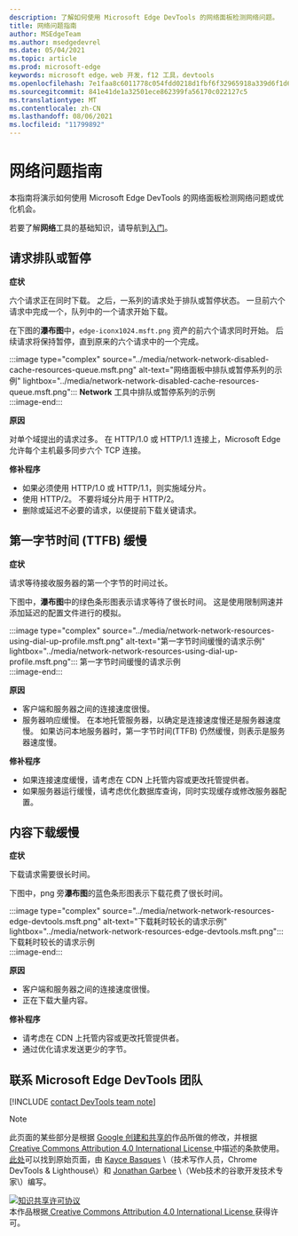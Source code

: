 ```yaml
---
description: 了解如何使用 Microsoft Edge DevTools 的网络面板检测网络问题。
title: 网络问题指南
author: MSEdgeTeam
ms.author: msedgedevrel
ms.date: 05/04/2021
ms.topic: article
ms.prod: microsoft-edge
keywords: microsoft edge，web 开发，f12 工具，devtools
ms.openlocfilehash: 7e1faa8c6011778c054fdd0218d1fbf6f32965918a339d6f1d69161ad10a8896
ms.sourcegitcommit: 841e41de1a32501ece862399fa56170c022127c5
ms.translationtype: MT
ms.contentlocale: zh-CN
ms.lasthandoff: 08/06/2021
ms.locfileid: "11799892"
---
```

<!-- Copyright Kayce Basques and Jonathan Garbee

   Licensed under the Apache License, Version 2.0 (the "License");
   you may not use this file except in compliance with the License.
   You may obtain a copy of the License at

       https://www.apache.org/licenses/LICENSE-2.0

   Unless required by applicable law or agreed to in writing, software
   distributed under the License is distributed on an "AS IS" BASIS,
   WITHOUT WARRANTIES OR CONDITIONS OF ANY KIND, either express or implied.
   See the License for the specific language governing permissions and
   limitations under the License.  -->
# <a name="network-issues-guide"></a>网络问题指南  

本指南将演示如何使用 Microsoft Edge DevTools 的网络面板检测网络问题或优化机会。  

若要了解**网络**工具的基础知识，请导航到[入门][NetworkPerformance]。  

## <a name="queued-or-stalled-requests"></a>请求排队或暂停  

**症状**  

六个请求正在同时下载。  之后，一系列的请求处于排队或暂停状态。  一旦前六个请求中完成一个，队列中的一个请求开始下载。  

在下图的**瀑布图**中，`edge-iconx1024.msft.png` 资产的前六个请求同时开始。  后续请求将保持暂停，直到原来的六个请求中的一个完成。  

:::image type="complex" source="../media/network-network-disabled-cache-resources-queue.msft.png" alt-text="网络面板中排队或暂停系列的示例" lightbox="../media/network-network-disabled-cache-resources-queue.msft.png":::
   **Network** 工具中排队或暂停系列的示例  
:::image-end:::  

**原因**  

对单个域提出的请求过多。  在 HTTP/1.0 或 HTTP/1.1 连接上，Microsoft Edge 允许每个主机最多同步六个 TCP 连接。  

**修补程序**  

*   如果必须使用 HTTP/1.0 或 HTTP/1.1，则实施域分片。  
*   使用 HTTP/2。  不要将域分片用于 HTTP/2。  
*   删除或延迟不必要的请求，以便提前下载关键请求。  
    
## <a name="slow-time-to-first-byte-ttfb"></a>第一字节时间 (TTFB) 缓慢  

**症状**  

请求等待接收服务器的第一个字节的时间过长。  

下图中，**瀑布图**中的绿色条形图表示请求等待了很长时间。  这是使用限制网速并添加延迟的配置文件进行的模拟。  

:::image type="complex" source="../media/network-network-resources-using-dial-up-profile.msft.png" alt-text="第一字节时间缓慢的请求示例" lightbox="../media/network-network-resources-using-dial-up-profile.msft.png":::
   第一字节时间缓慢的请求示例  
:::image-end:::  

**原因**  

*   客户端和服务器之间的连接速度很慢。  
*   服务器响应缓慢。  在本地托管服务器，以确定是连接速度慢还是服务器速度慢。  如果访问本地服务器时，第一字节时间\(TTFB\) 仍然缓慢，则表示是服务器速度慢。  
    
**修补程序**  

*   如果连接速度缓慢，请考虑在 CDN 上托管内容或更改托管提供者。  
*   如果服务器运行缓慢，请考虑优化数据库查询，同时实现缓存或修改服务器配置。  
    
## <a name="slow-content-download"></a>内容下载缓慢  

**症状**  

下载请求需要很长时间。  

下图中，png 旁**瀑布图**的蓝色条形图表示下载花费了很长时间。  

:::image type="complex" source="../media/network-network-resources-edge-devtools.msft.png" alt-text="下载耗时较长的请求示例" lightbox="../media/network-network-resources-edge-devtools.msft.png":::
   下载耗时较长的请求示例  
:::image-end:::  

**原因**  

*   客户端和服务器之间的连接速度很慢。  
*   正在下载大量内容。  
    
**修补程序**  

*   请考虑在 CDN 上托管内容或更改托管提供者。  
*   通过优化请求发送更少的字节。  
    
<!--   ## Contribute knowledge  

Do you have a network issue that should be added to this guide?  

*   Send a tweet to [@EdgeDevTools][MicrosoftEdgeTweet].  
*   Choose **Send Feedback** \(![Send Feedback](../media/smile-icon.msft.png)\) in the DevTools or select `Alt`+`Shift`+`I` \(Windows, Linux\) or `Option`+`Shift`+`I` \(macOS\) to provide feedback or feature requests.  
*   [Open an issue][WebFundamentalsIssue] on the docs repo.  -->  
    
## <a name="getting-in-touch-with-the-microsoft-edge-devtools-team"></a>联系 Microsoft Edge DevTools 团队  

[!INCLUDE [contact DevTools team note](../includes/contact-devtools-team-note.md)]  

<!-- links -->  

[NetworkPerformance]: ./index.md "使用 Microsoft Edge DevTools 检测网络活动 | Microsoft Docs"  

[MicrosoftEdgeTweet]: https://twitter.com/intent/tweet?text=@EdgeDevTools%20[Network%20Issues%20Guide%20Suggestion]  

[WebFundamentalsIssue]: https://github.com/MicrosoftDocs/edge-developer/issues/new?title=%5BDevTools%20Network%20Issues%20Guide%20Suggestion%5D "新问题 - MicrosoftDocs/edge-developer"  

> [!NOTE]
> 此页面的某些部分是根据 [Google 创建和共享的][GoogleSitePolicies]作品所做的修改，并根据[ Creative Commons Attribution 4.0 International License ][CCA4IL]中描述的条款使用。  
> [此处](https://developers.google.com/web/tools/chrome-devtools/network/issues)可以找到原始页面，由 [Kayce Basques][KayceBasques] \（技术写作人员，Chrome DevTools \& Lighthouse\）和 [Jonathan Garbee][JonathanGarbee] \（Web技术的谷歌开发技术专家\）编写。  

[![知识共享许可协议][CCby4Image]][CCA4IL]  
本作品根据[ Creative Commons Attribution 4.0 International License ][CCA4IL]获得许可。  

[CCA4IL]: https://creativecommons.org/licenses/by/4.0  
[CCby4Image]: https://i.creativecommons.org/l/by/4.0/88x31.png  
[GoogleSitePolicies]: https://developers.google.com/terms/site-policies  
[KayceBasques]: https://developers.google.com/web/resources/contributors#kayce-basques  
[JonathanGarbee]: https://developers.google.com/web/resources/contributors#jonathan-garbee
